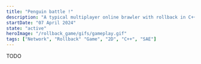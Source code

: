 ```yaml
---
title: "Penguin battle !"
description: "A typical multiplayer online brawler with rollback in C++ where two penguins clash with snowballs."
startDate: "07 April 2024"
state: "active"
heroImage: "/rollback_game/gifs/gameplay.gif"
tags: ["Network", "Rollback" "Game", "2D", "C++", "SAE"]
---
```


TODO
